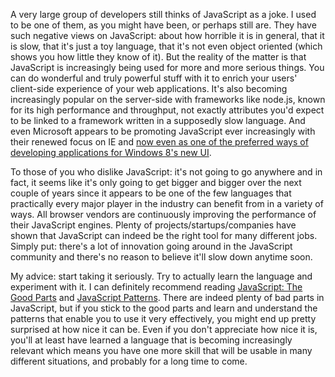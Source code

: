 A very large group of developers still thinks of JavaScript as a joke. I used to be one of them, as you might have been, or perhaps still are. They have such negative views on JavaScript: about how horrible it is in general, that it is slow, that it's just a toy language, that it's not even object oriented (which shows you how little they know of it).  But the reality of the matter is that JavaScript is increasingly being used for more and more serious things.  You can do wonderful and truly powerful stuff with it to enrich your users' client-side experience of your web applications.  It's also becoming increasingly popular on the server-side with frameworks like node.js, known for its high performance and throughput, not exactly attributes you'd expect to be linked to a framework written in a supposedly slow language.  And even Microsoft appears to be promoting JavaScript ever increasingly with their renewed focus on IE and <a href="http://arstechnica.com/microsoft/news/2011/06/microsoft-gives-the-first-official-look-of-windows-8-touch-interface.ars">now even as one of the preferred ways of developing applications for Windows 8's new UI</a>.

To those of you who dislike JavaScript: it's not going to go anywhere and in fact, it seems like it's only going to get bigger and bigger over the next couple of years since it appears to be one of the few languages that practically every major player in the industry can benefit from in a variety of ways. All browser vendors are continuously improving the performance of their JavaScript engines.  Plenty of projects/startups/companies have shown that JavaScript can indeed be the right tool for many different jobs.  Simply put: there's a lot of innovation going around in the JavaScript community and there's no reason to believe it'll slow down anytime soon.

My advice: start taking it seriously.  Try to actually learn the language and experiment with it.  I can definitely recommend reading <a href="http://www.amazon.com/JavaScript-Good-Parts-Douglas-Crockford/dp/0596517742">JavaScript: The Good Parts</a> and <a href="http://www.amazon.com/JavaScript-Patterns-Stoyan-Stefanov/dp/0596806752/ref=sr_1_1?ie=UTF8&qid=1307028187&sr=8-1">JavaScript Patterns</a>.  There are indeed plenty of bad parts in JavaScript, but if you stick to the good parts and learn and understand the patterns that enable you to use it very effectively, you might end up pretty surprised at how nice it can be.  Even if you don't appreciate how nice it is, you'll at least have learned a language that is becoming increasingly relevant which means you have one more skill that will be usable in many different situations, and probably for a long time to come.